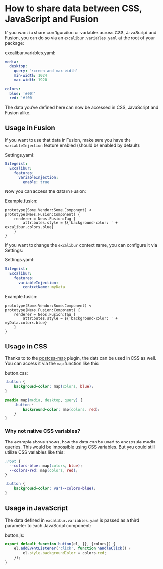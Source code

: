 # How to share data between CSS, JavaScript and Fusion

If you want to share configuration or variables across CSS, JavaScript and Fusion, you can do so via an
`excalibur.variables.yaml` at the root of your package:

excalibur.variables.yaml:
```yaml
media:
  desktop:
    query: 'screen and max-width'
    min-width: 1024
    max-width: 1920

colors:
  blue: '#00f'
  red: '#f00'
```

The data you've defined here can now be accessed in CSS, JavaScript and Fusion alike.

## Usage in Fusion

If you want to use that data in Fusion, make sure you have the `variableInjection` feature enabled (should be enabled by default):

Settings.yaml:
```yaml
Sitegeist:
  Excalibur:
    features:
      variableInjection:
        enable: true
```

Now you can access the data in Fusion:

Example.fusion:
```fusion
prototype(Some.Vendor:Some.Component) < prototype(Neos.Fusion:Component) {
	renderer = Neos.Fusion:Tag {
		attributes.style = ${'background-color: ' + excalibur.colors.blue}
	}
}
```

If you want to change the `excalibur` context name, you can configure it via Settings:

Settings.yaml:
```yaml
Sitegeist:
  Excalibur:
    features:
      variableInjection:
        contextName: myData
```
Example.fusion:
```fusion
prototype(Some.Vendor:Some.Component) < prototype(Neos.Fusion:Component) {
	renderer = Neos.Fusion:Tag {
		attributes.style = ${'background-color: ' + myData.colors.blue}
	}
}
```

## Usage in CSS

Thanks to to the [postcss-map](https://github.com/pascalduez/postcss-map) plugin, the data can be used in CSS as well. You can access it via the `map` function like this:

button.css:
```css
.button {
	background-color: map(colors, blue);
}

@media map(media, desktop, query) {
	.button {
		background-color: map(colors, red);
	}
}
```

### Why not native CSS variables?

The example above shows, how the data can be used to encapsule media queries. This would be impossible using CSS variables. But you could still utilize CSS variables like this:

```css
:root {
  --colors-blue: map(colors, blue);
  --colors-red: map(colors, red);
}

.button {
	background-color: var(--colors-blue);
}
```

## Usage in JavaScript

The data defined in `excalibur.variables.yaml` is passed as a third parameter to each JavaScript component:

button.js:
```js
export default function button(el, {}, {colors}) {
	el.addEventListener('click', function handleClick() {
		el.style.backgroundColor = colors.red;
	});
}
```
